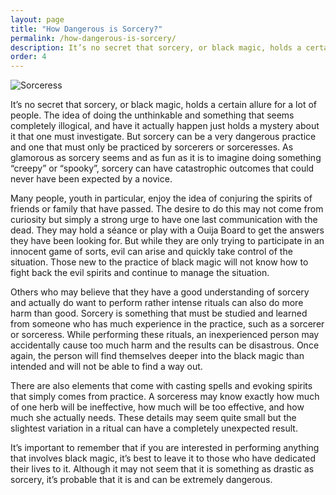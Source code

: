```yaml
---
layout: page
title: "How Dangerous is Sorcery?"
permalink: /how-dangerous-is-sorcery/
description: It’s no secret that sorcery, or black magic, holds a certain allure for a lot of people. The idea of doing the unthinkable and something that seems completely illogical, and have it actually happen just holds a mystery about it that one must investigate. But sorcery can be a very dangerous practice and one that must only be practiced by sorcerers or sorceresses. 
order: 4
---
```


![Sorceress]({{site.baseurl}}/assets/Sorceress1.jpg)

It’s no secret that sorcery, or black magic, holds a certain allure for a lot of people. The idea of doing the unthinkable and something that seems completely illogical, and have it actually happen just holds a mystery about it that one must investigate. But sorcery can be a very dangerous practice and one that must only be practiced by sorcerers or sorceresses. As glamorous as sorcery seems and as fun as it is to imagine doing something “creepy” or “spooky”, sorcery can have catastrophic outcomes that could never have been expected by a novice.

Many people, youth in particular, enjoy the idea of conjuring the spirits of friends or family that have passed. The desire to do this may not come from curiosity but simply a strong urge to have one last communication with the dead. They may hold a séance or play with a Ouija Board to get the answers they have been looking for. But while they are only trying to participate in an innocent game of sorts, evil can arise and quickly take control of the situation. Those new to the practice of black magic will not know how to fight back the evil spirits and continue to manage the situation.

Others who may believe that they have a good understanding of sorcery and actually do want to perform rather intense rituals can also do more harm than good. Sorcery is something that must be studied and learned from someone who has much experience in the practice, such as a sorcerer or sorceress. While performing these rituals, an inexperienced person may accidentally cause too much harm and the results can be disastrous. Once again, the person will find themselves deeper into the black magic than intended and will not be able to find a way out.

There are also elements that come with casting spells and evoking spirits that simply comes from practice. A sorceress may know exactly how much of one herb will be ineffective, how much will be too effective, and how much she actually needs. These details may seem quite small but the slightest variation in a ritual can have a completely unexpected result.

It’s important to remember that if you are interested in performing anything that involves black magic, it’s best to leave it to those who have dedicated their lives to it. Although it may not seem that it is something as drastic as sorcery, it’s probable that it is and can be extremely dangerous.
